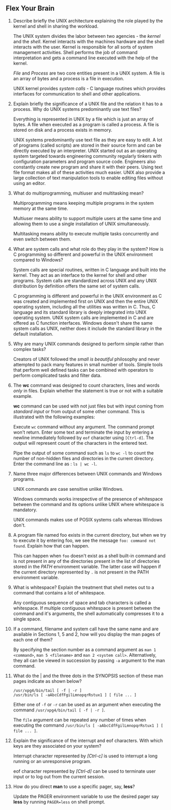 ## Flex Your Brain

01. Describe briefly the UNIX architecture explaining the role played by the kernel and shell in sharing the workload.

    The UNIX system divides the labor between two agencies - the _kernel_ and the _shell_. Kernel interacts with the machines hardware and the shell interacts with the user. Kernel is responsible for all sorts of system management activities. Shell performs the job of command interpretation and gets a command line executed with the help of the kernel.

    _File_ and _Process_ are two core entities present in a UNIX system. A file is an array of bytes and a process is a file in execution.

    UNIX kernel provides _system calls_ - C language routines which provides interfaces for communication to shell and other applications.


02. Explain briefly the significance of a UNIX file and the relation it has to a process. Why do UNIX systems predominantly use text files?

    Everything is represented in UNIX by a file which is just an array of bytes. A file when executed as a program is called a process. A file is stored on disk and a process exists in memory.

    UNIX systems predominantly use text file as they are easy to edit. A lot of programs (called scripts) are stored in their source form and can be directly executed by an interpreter. UNIX started out as an operating system targeted towards engineering community regularly tinkers with configuration parameters and program source code. Engineers also constantly create new program and share it with their peers. Using text file format makes all of these activities much easier. UNIX also provide a large collection of text manipulation tools to enable editing files without using an editor.


03. What do multiprogramming, multiuser and multitasking mean?

    Multiprogramming means keeping multiple programs in the system memory at the same time.

    Multiuser means ability to support multiple users at the same time and allowing them to use a single installation of UNIX simultaneously.

    Multitasking means ability to execute multiple tasks concurrently and even switch between them.


04. What are system calls and what role do they play in the system? How is C programming so different and powerful in the UNIX environment compared to Windows?

    System calls are special routines, written in C language and built into the kernel. They act as an interface to the kernel for shell and other programs. System calls are standardized across UNIX and any UNIX distribution by definition offers the same set of system calls.

    C programming is different and powerful in the UNIX environment as C was created and implemented first on UNIX and then the entire UNIX operating system, including all the utilities was written in C. Thus, C language and its standard library is deeply integrated into UNIX operating system. UNIX system calls are implemented in C and are offered as C function interfaces. Windows doesn't share the same system calls as UNIX, neither does it include the standard library in the default installation.


05. Why are many UNIX commands designed to perform simple rather than complex tasks?

    Creators of UNIX followed the _small is beautiful_ philosophy and never attempted to pack many features in small number of tools.
    Simple tools that perform well defined tasks can be combined with operators to perform complicated tasks and filter data.


06. The **wc** command was designed to count characters, lines and words _only_ in files. Explain whether the statement is true or not with a suitable example.

    **wc** command can be used with not just files but with input coming from _standard input_ or from output of some other command. This is illustrated with the following examples:

    Execute `wc` command without any argument. The command prompt won't return. Enter some text and terminate the input by entering a newline immediately followed by `eof` character using `[Ctrl-d]`. The output will represent count of the characters in the entered text.

    Pipe the output of some command such as `ls` to `wc -l` to count the number of non-hidden files and directories in the current directory. Enter the command line as : `ls | wc -l`.


07. Name three major differences between UNIX commands and Windows programs.

    UNIX commands are case sensitive unlike Windows.

    Windows commands works irrespective of the presence of whitespace between the command and its options unlike UNIX where whitespace is mandatory.

    UNIX commands makes use of POSIX systems calls whereas Windows don't.


08. A program file named foo exists in the current directory, but when we try to execute it by entering foo, we see the message `foo: command not found`. Explain how that can happen.

    This can happen when `foo` doesn't exist as a shell built-in command and is not present in any of the directories present in the list of directories stored in the _PATH_ environment variable. The latter case will happen if the current directory represented by `.` is not present in the PATH environment variable.


09. What is whitespace? Explain the treatment that shell metes out to a command that contains a lot of whitespace.

    Any contiguous sequence of space and tab characters is called a whitespace. If multiple contiguous whitespace is present between the command and it's arguments, the shell automatically compresses it to a single space.


10. If a command, filename and system call have the same name and are available in Sections 1, 5 and 2, how will you display the man pages of each one of them?

    By specifying the section number as a command argument as `man 1 <command>`, `man 5 <filename>` and `man 2 <system call>`. Alternatively, they all can be viewed in succession by passing `-a` argument to the man command.


11. What do the | and the three dots in the SYNOPSIS section of these man pages indicate as shown below?

    `/usr/xpg4/bin/tail [ -f | -r ]`  
    `/usr/bin/ls [ -aAbcCdfFgilLmnopqrRstux1 ] [ file ... ]`  

    Either one of `-f` or `-r` can be used as an argument when executing the command `/usr/xpg4/bin/tail [ -f | -r ]`.

    The `file` argument can be repeated any number of times when executing the command `/usr/bin/ls [ -aAbcCdfFgilLmnopqrRstux1 ] [ file ... ]`.


12. Explain the significance of the interrupt and eof characters. With which keys are they associated on your system?

    Interrupt character represented by _[Ctrl-c]_ is used to interrupt a long running or an unresponsive program.

    eof character represented by _[Ctrl-d]_ can be used to terminate user input or to log out from the current session.


13. How do you direct **man** to use a specific pager, say, **less**?

    Update the PAGER environment variable to use the desired pager say **less** by running `PAGER=less` on shell prompt.
